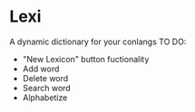 # Lexi
A dynamic dictionary for your conlangs
TO DO:
- "New Lexicon" button fuctionality
- Add word
- Delete word
- Search word
- Alphabetize 
